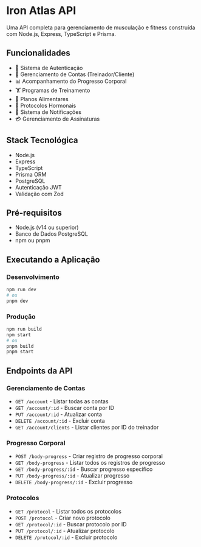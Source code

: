 # Iron Atlas API

Uma API completa para gerenciamento de musculação e fitness construída com Node.js, Express, TypeScript e Prisma.

## Funcionalidades

- 🔐 Sistema de Autenticação
- 👥 Gerenciamento de Contas (Treinador/Cliente)
- 📊 Acompanhamento do Progresso Corporal
- 🏋️ Programas de Treinamento
- 🥗 Planos Alimentares
- 💊 Protocolos Hormonais
- 📱 Sistema de Notificações
- 💳 Gerenciamento de Assinaturas

## Stack Tecnológica

- Node.js
- Express
- TypeScript
- Prisma ORM
- PostgreSQL
- Autenticação JWT
- Validação com Zod

## Pré-requisitos

- Node.js (v14 ou superior)
- Banco de Dados PostgreSQL
- npm ou pnpm

## Executando a Aplicação

### Desenvolvimento

```bash
npm run dev
# ou
pnpm dev
```

### Produção

```bash
npm run build
npm start
# ou
pnpm build
pnpm start
```

## Endpoints da API

### Gerenciamento de Contas

- `GET /account` - Listar todas as contas
- `GET /account/:id` - Buscar conta por ID
- `PUT /account/:id` - Atualizar conta
- `DELETE /account/:id` - Excluir conta
- `GET /account/clients` - Listar clientes por ID do treinador

### Progresso Corporal

- `POST /body-progress` - Criar registro de progresso corporal
- `GET /body-progress` - Listar todos os registros de progresso
- `GET /body-progress/:id` - Buscar progresso específico
- `PUT /body-progress/:id` - Atualizar progresso
- `DELETE /body-progress/:id` - Excluir progresso

### Protocolos

- `GET /protocol` - Listar todos os protocolos
- `POST /protocol` - Criar novo protocolo
- `GET /protocol/:id` - Buscar protocolo por ID
- `PUT /protocol/:id` - Atualizar protocolo
- `DELETE /protocol/:id` - Excluir protocolo

